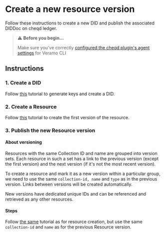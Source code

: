 # Create a new resource version

Follow these instructions to create a new DID and publish the associated DIDDoc on cheqd ledger.

> ⚠️ **Before you begin...**
>
> Make sure you've correctly [configured the cheqd plugin's agent settings](../../../veramo-sdk-for-cheqd/setup-cli.md) for Veramo CLI

## Instructions

### 1. Create a DID

Follow [this](../../../veramo-sdk-for-cheqd/did-operations/) tutorial to generate keys and create a DID.

### 2. Create a Resource

Follow [this](./) tutorial to create the first version of the resource.

### 3. Publish the new Resource version

#### About versioning

Resources with the same Collection ID and name are grouped into version sets. Each resource in such a set has a link to the previous version (except the first version) and the next version (if it's not the most recent version).

To create a resource and mark it as a new version within a particular group, we need to use the same `collection-id, name` and `type` as in the previous version. Links between versions will be created automatically.

New versions have dedicated unique IDs and can be referenced and retrieved as any other resources.

#### Steps

Follow [the same](./) tutorial as for resource creation, but use the same `collection-id` and `name` as for the previous Resource version.
